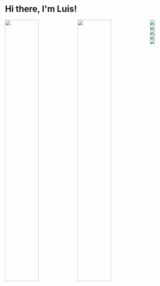 # Hi there, I'm Luis!

<img align='left' width='47%' src='https://github-readme-stats.vercel.app/api?username=Lutefd&count_private=true&show_icons=true&theme=dracula' />
<img align='left' width='47%' src='https://github-readme-stats.vercel.app/api/top-langs/?username=Lutefd&layout=compact&exclude_repo=github-readme-stats,loja-de-ch-,Portifolio-Project,Projeto-Trilhas,Grid-Mini-Projects,Card-with-mobile-fallback&theme=dracula' />
<img align='left' src='https://img.shields.io/badge/javascript-%23323330.svg?style=for-the-badge&logo=javascript&logoColor=%23F7DF1E' />
<img align='left' src='https://img.shields.io/badge/typescript-%23007ACC.svg?style=for-the-badge&logo=typescript&logoColor=white' />
<img align='center' src='https://img.shields.io/badge/Next-black?style=for-the-badge&logo=next.js&logoColor=white'/>
<img align='left' src='https://img.shields.io/badge/react-%2320232a.svg?style=for-the-badge&logo=react&logoColor=%2361DAFB' />
<img align='center' src='https://img.shields.io/badge/tailwindcss-%2338B2AC.svg?style=for-the-badge&logo=tailwind-css&logoColor=white' />
